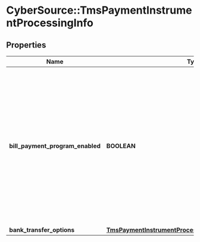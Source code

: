 # CyberSource::TmsPaymentInstrumentProcessingInfo

## Properties
Name | Type | Description | Notes
------------ | ------------- | ------------- | -------------
**bill_payment_program_enabled** | **BOOLEAN** | Flag that indicates that this is a payment for a bill or for an existing contractual loan. Possible Values: - &#x60;true&#x60;: Bill payment or loan payment. - &#x60;false&#x60; (default): Not a bill payment or loan payment.  | [optional] 
**bank_transfer_options** | [**TmsPaymentInstrumentProcessingInfoBankTransferOptions**](TmsPaymentInstrumentProcessingInfoBankTransferOptions.md) |  | [optional] 


